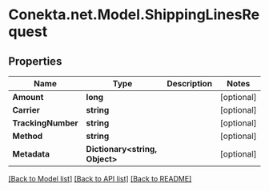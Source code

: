 # Conekta.net.Model.ShippingLinesRequest

## Properties

Name | Type | Description | Notes
------------ | ------------- | ------------- | -------------
**Amount** | **long** |  | [optional] 
**Carrier** | **string** |  | [optional] 
**TrackingNumber** | **string** |  | [optional] 
**Method** | **string** |  | [optional] 
**Metadata** | **Dictionary&lt;string, Object&gt;** |  | [optional] 

[[Back to Model list]](../README.md#documentation-for-models) [[Back to API list]](../README.md#documentation-for-api-endpoints) [[Back to README]](../README.md)


